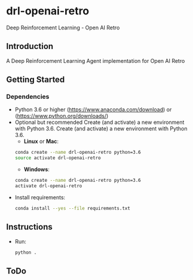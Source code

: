 # drl-openai-retro
Deep Reinforcement Learning - Open AI Retro

## Introduction
A Deep Reinforcement Learning Agent implementation for Open AI Retro 

## Getting Started

### Dependencies
- Python 3.6 or higher (https://www.anaconda.com/download) or (https://www.python.org/downloads/) 
- Optional but recommended Create (and activate) a new environment with Python 3.6.
    Create (and activate) a new environment with Python 3.6.
    - __Linux__ or __Mac__: 
	```bash
	conda create --name drl-openai-retro python=3.6
	source activate drl-openai-retro
	```
	- __Windows__: 
	```bash
	conda create --name drl-openai-retro python=3.6 
	activate drl-openai-retro
	```
- Install requirements:
    ```bash
    conda install --yes --file requirements.txt
	```

## Instructions

- Run:
    ```bash
	python .
	```

## ToDo